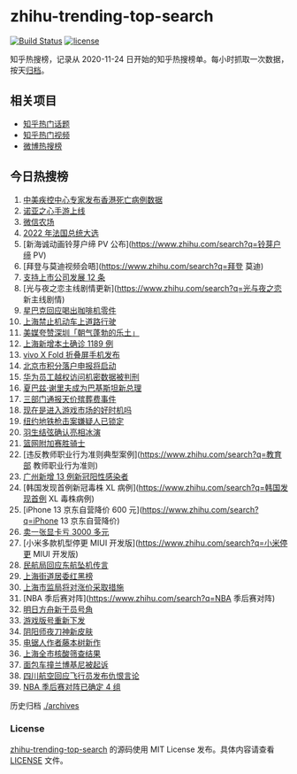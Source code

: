 # zhihu-trending-top-search

[![Build Status](https://github.com/justjavac/zhihu-trending-top-search/workflows/ci/badge.svg?branch=main)](https://github.com/justjavac/zhihu-trending-top-search/actions)
[![license](https://img.shields.io/github/license/justjavac/zhihu-trending-top-search)](https://github.com/justjavac/zhihu-trending-top-search/blob/main/LICENSE)

知乎热搜榜，记录从 2020-11-24 日开始的知乎热搜榜单。每小时抓取一次数据，按天[归档](./archives)。

## 相关项目

- [知乎热门话题](https://github.com/justjavac/zhihu-trending-hot-questions)
- [知乎热门视频](https://github.com/justjavac/zhihu-trending-hot-video)
- [微博热搜榜](https://github.com/justjavac/weibo-trending-hot-search)

## 今日热搜榜

<!-- BEGIN -->
<!-- 最后更新时间 Wed Apr 13 2022 22:14:25 GMT+0800 (China Standard Time) -->

1. [中美疾控中心专家发布香港死亡病例数据](https://www.zhihu.com/search?q=香港新冠死亡病例数据)
1. [诺亚之心手游上线](https://www.zhihu.com/search?q=诺亚之心)
1. [微信农场](https://www.zhihu.com/search?q=微信农场)
1. [2022 年法国总统大选](https://www.zhihu.com/search?q=法国总统第一轮大选)
1. [新海诚动画铃芽户缔 PV 公布](https://www.zhihu.com/search?q=铃芽户缔 PV)
1. [拜登与莫迪视频会晤](https://www.zhihu.com/search?q=拜登 莫迪)
1. [支持上市公司发展 12 条](https://www.zhihu.com/search?q=支持上市公司发展12条)
1. [光与夜之恋主线剧情更新](https://www.zhihu.com/search?q=光与夜之恋 新主线剧情)
1. [星巴克回应喝出咖啡机零件](https://www.zhihu.com/search?q=星巴克回应喝出咖啡机零件)
1. [上海禁止机动车上道路行驶](https://www.zhihu.com/search?q=上海疫情防控)
1. [美媒夸赞深圳「朝气蓬勃的乐土」](https://www.zhihu.com/search?q=美媒夸赞深圳)
1. [上海新增本土确诊 1189 例](https://www.zhihu.com/search?q=上海新增)
1. [vivo X Fold 折叠屏手机发布](https://www.zhihu.com/search?q=vivo折叠屏手机)
1. [北京市积分落户申报将启动](https://www.zhihu.com/search?q=北京市积分落户申报)
1. [华为员工越权访问机密数据被判刑](https://www.zhihu.com/search?q=华为员工)
1. [夏巴兹·谢里夫成为巴基斯坦新总理](https://www.zhihu.com/search?q=巴基斯坦总理选举)
1. [三部门通报天价殡葬费事件](https://www.zhihu.com/search?q=天价殡葬费)
1. [现在是进入游戏市场的好时机吗](https://www.zhihu.com/search?q=游戏市场)
1. [纽约地铁枪击案嫌疑人已锁定](https://www.zhihu.com/search?q=纽约地铁枪击案)
1. [羽生结弦确认亮相冰演](https://www.zhihu.com/search?q=羽生结弦确认亮相冰演)
1. [篮网附加赛胜骑士](https://www.zhihu.com/search?q=篮网附加赛)
1. [违反教师职业行为准则典型案例](https://www.zhihu.com/search?q=教育部 教师职业行为准则)
1. [广州新增 13 例新冠阳性感染者](https://www.zhihu.com/search?q=广州疫情)
1. [韩国发现首例新冠毒株 XL 病例](https://www.zhihu.com/search?q=韩国发现首例 XL 毒株病例)
1. [iPhone 13 京东自营降价 600 元](https://www.zhihu.com/search?q=iPhone 13 京东自营降价)
1. [卖一张显卡亏 3000 多元](https://www.zhihu.com/search?q=卖一张显卡亏3000)
1. [小米多款机型停更 MIUI 开发版](https://www.zhihu.com/search?q=小米停更 MIUI 开发版)
1. [民航局回应东航坠机传言](https://www.zhihu.com/search?q=民航局回应传言)
1. [上海街道居委红黑榜](https://www.zhihu.com/search?q=上海防疫)
1. [上海市监局将对涨价采取措施](https://www.zhihu.com/search?q=上海市监管局)
1. [NBA 季后赛对阵](https://www.zhihu.com/search?q=NBA 季后赛对阵)
1. [明日方舟新干员号角](https://www.zhihu.com/search?q=明日方舟)
1. [游戏版号重新下发](https://www.zhihu.com/search?q=游戏版号重新下发)
1. [阴阳师夜刀神新皮肤](https://www.zhihu.com/search?q=夜刀神新皮肤残幕戏尽)
1. [电锯人作者藤本树新作](https://www.zhihu.com/search?q=藤本树新作)
1. [上海全市核酸筛查结果](https://www.zhihu.com/search?q=上海全市核酸筛查结果)
1. [面包车撞兰博基尼被起诉](https://www.zhihu.com/search?q=面包车撞上兰博基尼被起诉)
1. [四川航空回应飞行员发布仇恨言论](https://www.zhihu.com/search?q=四川航空回应)
1. [NBA 季后赛对阵已确定 4 组](https://www.zhihu.com/search?q=NBA季后赛对阵)

<!-- END -->

历史归档 [./archives](./archives)

### License

[zhihu-trending-top-search](https://github.com/justjavac/zhihu-trending-top-search)
的源码使用 MIT License 发布。具体内容请查看 [LICENSE](./LICENSE) 文件。
